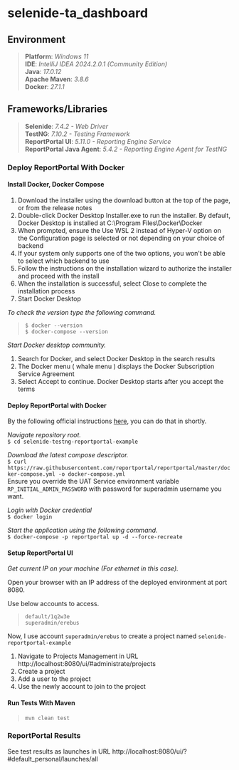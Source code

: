# selenide-ta_dashboard

## **Environment**
> **Platform**: <em>Windows 11</em><br/>
> **IDE**: <em>IntelliJ IDEA 2024.2.0.1 (Community Edition)</em><br/>
> **Java**: <em>17.0.12</em><br/>
> **Apache Maven**: <em>3.8.6</em><br/>
> **Docker**: <em>27.1.1</em><br/>

## **Frameworks/Libraries**
> **Selenide**: <em>7.4.2 - Web Driver</em><br/>
> **TestNG**: <em>7.10.2 - Testing Framework</em><br/>
> **ReportPortal UI**: <em>5.11.0 - Reporting Engine Service</em><br/>
> **ReportPortal Java Agent**: <em>5.4.2 - Reporting Engine Agent for TestNG</em><br/>

### **Deploy ReportPortal With Docker**
#### **Install Docker, Docker Compose**
1. Download the installer using the download button at the top of the page, or from the release notes
2. Double-click Docker Desktop Installer.exe to run the installer. By default, Docker Desktop is installed at C:\Program Files\Docker\Docker
3. When prompted, ensure the Use WSL 2 instead of Hyper-V option on the Configuration page is selected or not depending on your choice of backend
4. If your system only supports one of the two options, you won't be able to select which backend to use
5. Follow the instructions on the installation wizard to authorize the installer and proceed with the install
6. When the installation is successful, select Close to complete the installation process
7. Start Docker Desktop

<em>To check the version type the following command.</em><br/>
> `$ docker --version`<br/>
> `$ docker-compose --version`<br/>

<em>Start Docker desktop community.</em><br/>
1. Search for Docker, and select Docker Desktop in the search results
2. The Docker menu ( whale menu ) displays the Docker Subscription Service Agreement
3. Select Accept to continue. Docker Desktop starts after you accept the terms

#### **Deploy ReportPortal with Docker**
By the following official instructions [here](https://reportportal.io/docs/Deploy-with-Docker), you can do that in shortly.

<em>Navigate repository root.</em><br/>
`$ cd selenide-testng-reportportal-example`<br/>

<em>Download the latest compose descriptor.</em><br/>
`$ curl https://raw.githubusercontent.com/reportportal/reportportal/master/docker-compose.yml -o docker-compose.yml`<br/>
Ensure you override the UAT Service environment variable `RP_INITIAL_ADMIN_PASSWORD` with password for superadmin username you want.

<em>Login with Docker credential</em><br/>
`$ docker login`<br/>

<em>Start the application using the following command.</em><br/>
`$ docker-compose -p reportportal up -d --force-recreate`<br/>

#### **Setup ReportPortal UI**
<em>Get current IP on your machine (For ethernet in this case). </em><br/>

Open your browser with an IP address of the deployed environment at port 8080.

Use below accounts to access.
> `default/1q2w3e`<br/>
> `superadmin/erebus`<br/>

Now, I use account `superadmin/erebus` to create a project named `selenide-reportportal-example`
1. Navigate to Projects Management in URL http://localhost:8080/ui/#administrate/projects
2. Create a project
3. Add a user to the project
4. Use the newly account to join to the project

#### **Run Tests With Maven**
> `mvn clean test`<br/>

### **ReportPortal Results**
See test results as launches in URL http://localhost:8080/ui/?#default_personal/launches/all